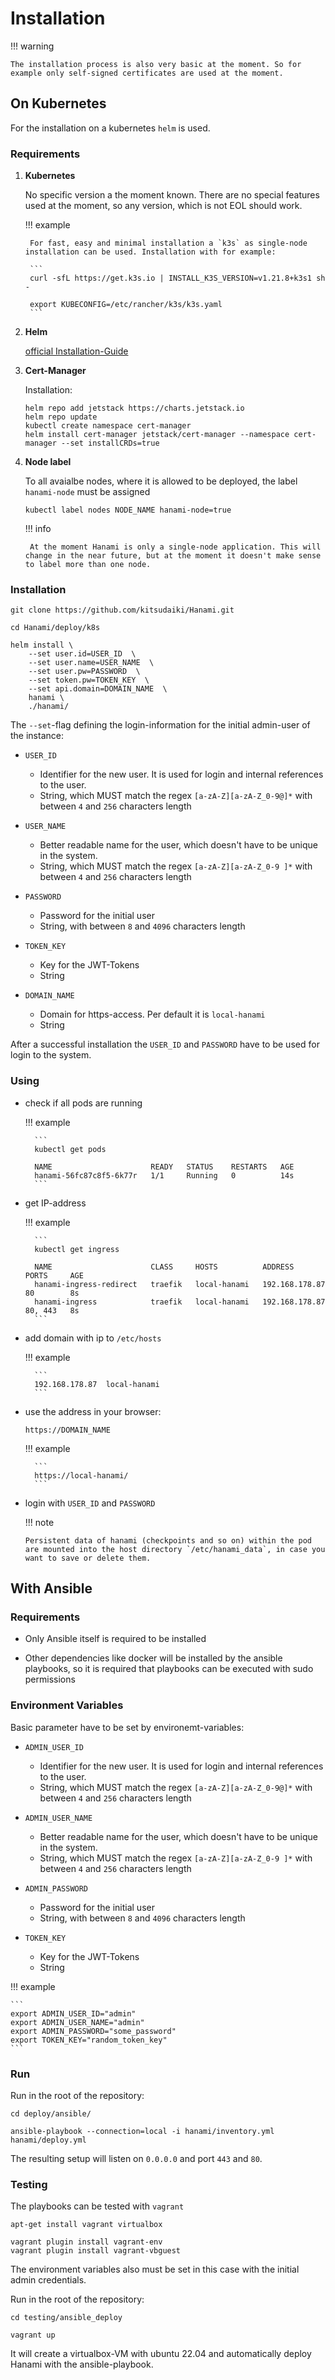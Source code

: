 # Installation

!!! warning

    The installation process is also very basic at the moment. So for example only self-signed certificates are used at the moment.

## On Kubernetes

For the installation on a kubernetes `helm` is used. 

### Requirements

1. **Kubernetes**

    No specific version a the moment known. There are no special features used at the moment, so any version, which is not EOL should work.

    !!! example

        For fast, easy and minimal installation a `k3s` as single-node installation can be used. Installation with for example:

        ```
        curl -sfL https://get.k3s.io | INSTALL_K3S_VERSION=v1.21.8+k3s1 sh -

        export KUBECONFIG=/etc/rancher/k3s/k3s.yaml
        ```

2. **Helm**

    [official Installation-Guide](https://helm.sh/docs/intro/install/)

3. **Cert-Manager**

    Installation:

    ```
    helm repo add jetstack https://charts.jetstack.io
    helm repo update
    kubectl create namespace cert-manager
    helm install cert-manager jetstack/cert-manager --namespace cert-manager --set installCRDs=true
    ```

4. **Node label**

    To all avaialbe nodes, where it is allowed to be deployed, the label `hanami-node` must be assigned

    ```
    kubectl label nodes NODE_NAME hanami-node=true
    ```

    !!! info

        At the moment Hanami is only a single-node application. This will change in the near future, but at the moment it doesn't make sense to label more than one node.

<!-- 3. If measuring of the cpu power consumption should be available, then the following requirements must be fulfilled on the hosts of the kubernetes-deployment:

    - Required specific CPU-architecture:
        - **Intel**: 
            - Sandy-Bridge or newer
        - **AMD** : 
            - Zen-Architecture or newer
            - for CPUs of AMD Zen/Zen2 Linux-Kernel of version `5.8` or newer must be used, for Zen3 Linux-Kernel of version `5.11` or newer

    - the `msr`-kernel module has to be loaded with `modeprobe msr`. -->

### Installation

```
git clone https://github.com/kitsudaiki/Hanami.git

cd Hanami/deploy/k8s

helm install \
    --set user.id=USER_ID  \
    --set user.name=USER_NAME  \
    --set user.pw=PASSWORD  \
    --set token.pw=TOKEN_KEY  \
    --set api.domain=DOMAIN_NAME  \
    hanami \
    ./hanami/
```

The `--set`-flag defining the login-information for the initial admin-user of the instance:

- `USER_ID`
    - Identifier for the new user. It is used for login and internal references to the user.
    - String, which MUST match the regex `[a-zA-Z][a-zA-Z_0-9@]*` with between `4` and `256` characters length

- `USER_NAME`
    - Better readable name for the user, which doesn't have to be unique in the system.
    - String, which MUST match the regex `[a-zA-Z][a-zA-Z_0-9 ]*` with between `4` and `256` characters length

- `PASSWORD`
    - Password for the initial user
    - String, with between `8` and `4096` characters length

- `TOKEN_KEY`
    - Key for the JWT-Tokens
    - String

- `DOMAIN_NAME`
    - Domain for https-access. Per default it is `local-hanami`
    - String

After a successful installation the `USER_ID` and `PASSWORD` have to be used for login to the system.

### Using

- check if all pods are running

    !!! example
    
        ```
        kubectl get pods

        NAME                      READY   STATUS    RESTARTS   AGE
        hanami-56fc87c8f5-6k77r   1/1     Running   0          14s
        ```

- get IP-address

    !!! example
    
        ```
        kubectl get ingress

        NAME                      CLASS     HOSTS          ADDRESS          PORTS     AGE
        hanami-ingress-redirect   traefik   local-hanami   192.168.178.87   80        8s
        hanami-ingress            traefik   local-hanami   192.168.178.87   80, 443   8s
        ```

- add domain with ip to `/etc/hosts`

    !!! example

        ```
        192.168.178.87  local-hanami
        ```

- use the address in your browser: 

    `https://DOMAIN_NAME`

    !!! example
    
        ```
        https://local-hanami/
        ```

- login with `USER_ID` and `PASSWORD`

   !!! note

      Persistent data of hanami (checkpoints and so on) within the pod are mounted into the host directory `/etc/hanami_data`, in case you want to save or delete them.

## With Ansible

### Requirements

- Only Ansible itself is required to be installed

- Other dependencies like docker will be installed by the ansible playbooks, so it is required that playbooks can be executed with sudo permissions

### Environment Variables

Basic parameter have to be set by environemt-variables:

- `ADMIN_USER_ID`
    - Identifier for the new user. It is used for login and internal references to the user.
    - String, which MUST match the regex `[a-zA-Z][a-zA-Z_0-9@]*` with between `4` and `256` characters length

- `ADMIN_USER_NAME`
    - Better readable name for the user, which doesn't have to be unique in the system.
    - String, which MUST match the regex `[a-zA-Z][a-zA-Z_0-9 ]*` with between `4` and `256` characters length

- `ADMIN_PASSWORD`
    - Password for the initial user
    - String, with between `8` and `4096` characters length

- `TOKEN_KEY`
    - Key for the JWT-Tokens
    - String


!!! example

    ```
    export ADMIN_USER_ID="admin"
    export ADMIN_USER_NAME="admin"
    export ADMIN_PASSWORD="some_password"
    export TOKEN_KEY="random_token_key"
    ```

### Run

Run in the root of the repository:

```
cd deploy/ansible/

ansible-playbook --connection=local -i hanami/inventory.yml hanami/deploy.yml
```

The resulting setup will listen on `0.0.0.0` and port `443` and `80`.

### Testing

The playbooks can be tested with `vagrant`

```
apt-get install vagrant virtualbox

vagrant plugin install vagrant-env
vagrant plugin install vagrant-vbguest
```

The environment variables also must be set in this case with the initial admin credentials.

Run in the root of the repository:

```
cd testing/ansible_deploy

vagrant up
```

It will create a virtualbox-VM with ubuntu 22.04 and automatically deploy Hanami with the ansible-playbook.
